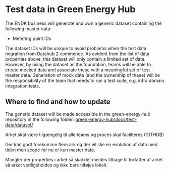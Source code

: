 # Test data in Green Energy Hub
The ENDK business will generate and own a generic dataset containing the following master data:
* Metering point IDs

The dataset IDs will be unique to avoid problems when the test data migration from Datahub 2 commence.
As evident from the list of data properties above, this dataset will only contain a limited set of data. However, by using the dataset as the foundation, teams will be able to create mocked data and associate these with a meaningful set of test master data. Generation of mock data (and the ownership of these) will be the responsibility of the team that needs to run a test suite, e.g. infra domain integration tests.

## Where to find and how to update
The generic dataset will be made accessible in the green-energy-hub repository in the following folder: [green-energy-hub/docs/test-data/dataset/](green-energy-hub/docs/test-data/dataset/)


Arket skal være tilgængelig til alle teams og proces skal faciliteres (GITHUB)  
 
Der kan godt forekomme flere ark og der vil ske en evolution af data med tiden men scope for nu er kun master data. 
 
Mangler der properties i arket så skal det meldes tilbage til forfatter af arket så arket vedligeholdes og ikke bare tilføjes lokalt. 
